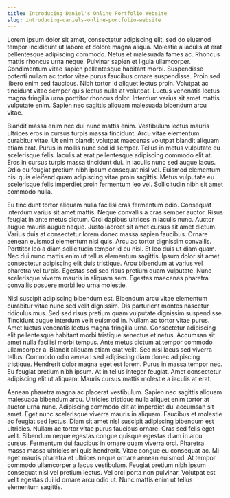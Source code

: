 ```yaml
---
title: Introducing Daniel's Online Portfolio Website
slug: introducing-daniels-online-portfolio-website
---
```


Lorem ipsum dolor sit amet, consectetur adipiscing elit, sed do eiusmod tempor incididunt ut labore et dolore magna aliqua. Molestie a iaculis at erat pellentesque adipiscing commodo. Netus et malesuada fames ac. Rhoncus mattis rhoncus urna neque. Pulvinar sapien et ligula ullamcorper. Condimentum vitae sapien pellentesque habitant morbi. Suspendisse potenti nullam ac tortor vitae purus faucibus ornare suspendisse. Proin sed libero enim sed faucibus. Nibh tortor id aliquet lectus proin. Volutpat ac tincidunt vitae semper quis lectus nulla at volutpat. Luctus venenatis lectus magna fringilla urna porttitor rhoncus dolor. Interdum varius sit amet mattis vulputate enim. Sapien nec sagittis aliquam malesuada bibendum arcu vitae.

Blandit massa enim nec dui nunc mattis enim. Vestibulum lectus mauris ultrices eros in cursus turpis massa tincidunt. Arcu vitae elementum curabitur vitae. Ut enim blandit volutpat maecenas volutpat blandit aliquam etiam erat. Purus in mollis nunc sed id semper. Tellus in metus vulputate eu scelerisque felis. Iaculis at erat pellentesque adipiscing commodo elit at. Eros in cursus turpis massa tincidunt dui. In iaculis nunc sed augue lacus. Odio eu feugiat pretium nibh ipsum consequat nisl vel. Euismod elementum nisi quis eleifend quam adipiscing vitae proin sagittis. Metus vulputate eu scelerisque felis imperdiet proin fermentum leo vel. Sollicitudin nibh sit amet commodo nulla.

Eu tincidunt tortor aliquam nulla facilisi cras fermentum odio. Consequat interdum varius sit amet mattis. Neque convallis a cras semper auctor. Risus feugiat in ante metus dictum. Orci dapibus ultrices in iaculis nunc. Auctor augue mauris augue neque. Justo laoreet sit amet cursus sit amet dictum. Varius duis at consectetur lorem donec massa sapien faucibus. Ornare aenean euismod elementum nisi quis. Arcu ac tortor dignissim convallis. Porttitor leo a diam sollicitudin tempor id eu nisl. Et leo duis ut diam quam. Nec dui nunc mattis enim ut tellus elementum sagittis. Ipsum dolor sit amet consectetur adipiscing elit duis tristique. Arcu bibendum at varius vel pharetra vel turpis. Egestas sed sed risus pretium quam vulputate. Nunc scelerisque viverra mauris in aliquam sem. Egestas maecenas pharetra convallis posuere morbi leo urna molestie.

Nisl suscipit adipiscing bibendum est. Bibendum arcu vitae elementum curabitur vitae nunc sed velit dignissim. Dis parturient montes nascetur ridiculus mus. Sed sed risus pretium quam vulputate dignissim suspendisse. Tincidunt augue interdum velit euismod in. Nullam ac tortor vitae purus. Amet luctus venenatis lectus magna fringilla urna. Consectetur adipiscing elit pellentesque habitant morbi tristique senectus et netus. Accumsan sit amet nulla facilisi morbi tempus. Ante metus dictum at tempor commodo ullamcorper a. Blandit aliquam etiam erat velit. Sed nisi lacus sed viverra tellus. Commodo odio aenean sed adipiscing diam donec adipiscing tristique. Hendrerit dolor magna eget est lorem. Purus in massa tempor nec. Eu feugiat pretium nibh ipsum. At in tellus integer feugiat. Amet consectetur adipiscing elit ut aliquam. Mauris cursus mattis molestie a iaculis at erat.

Aenean pharetra magna ac placerat vestibulum. Sapien nec sagittis aliquam malesuada bibendum arcu. Ultricies tristique nulla aliquet enim tortor at auctor urna nunc. Adipiscing commodo elit at imperdiet dui accumsan sit amet. Eget nunc scelerisque viverra mauris in aliquam. Faucibus et molestie ac feugiat sed lectus. Diam sit amet nisl suscipit adipiscing bibendum est ultricies. Nullam ac tortor vitae purus faucibus ornare. Cras sed felis eget velit. Bibendum neque egestas congue quisque egestas diam in arcu cursus. Fermentum dui faucibus in ornare quam viverra orci. Pharetra massa massa ultricies mi quis hendrerit. Vitae congue eu consequat ac. Mi eget mauris pharetra et ultrices neque ornare aenean euismod. At tempor commodo ullamcorper a lacus vestibulum. Feugiat pretium nibh ipsum consequat nisl vel pretium lectus. Vel orci porta non pulvinar. Volutpat est velit egestas dui id ornare arcu odio ut. Nunc mattis enim ut tellus elementum sagittis.